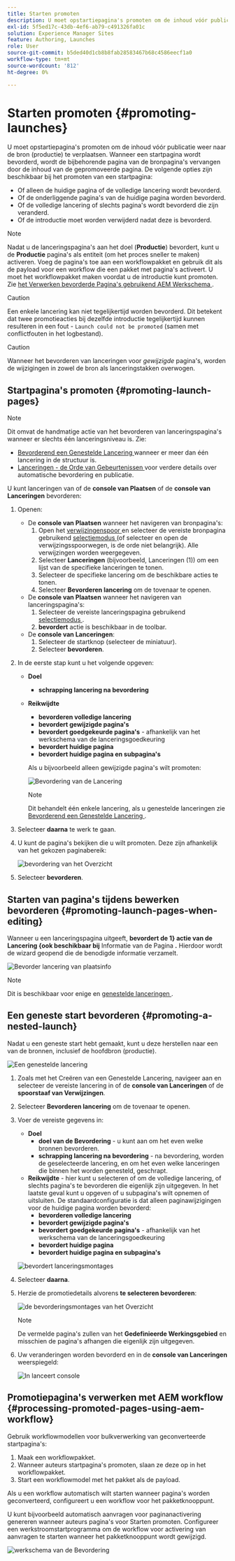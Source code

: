```yaml
---
title: Starten promoten
description: U moet opstartiepagina's promoten om de inhoud vóór publicatie weer naar de bron (productie) te verplaatsen.
exl-id: 5f5ed17c-43db-4ef6-ab79-c491326fa01c
solution: Experience Manager Sites
feature: Authoring, Launches
role: User
source-git-commit: b5ded40d1cb8b8fab28583467b68c4586eecf1a0
workflow-type: tm+mt
source-wordcount: '812'
ht-degree: 0%

---
```


# Starten promoten {#promoting-launches}

U moet opstartiepagina&#39;s promoten om de inhoud vóór publicatie weer naar de bron (productie) te verplaatsen. Wanneer een startpagina wordt bevorderd, wordt de bijbehorende pagina van de bronpagina&#39;s vervangen door de inhoud van de gepromoveerde pagina. De volgende opties zijn beschikbaar bij het promoten van een startpagina:

* Of alleen de huidige pagina of de volledige lancering wordt bevorderd.
* Of de onderliggende pagina&#39;s van de huidige pagina worden bevorderd.
* Of de volledige lancering of slechts pagina&#39;s wordt bevorderd die zijn veranderd.
* Of de introductie moet worden verwijderd nadat deze is bevorderd.

>[!NOTE]
>
>Nadat u de lanceringspagina&#39;s aan het doel (**Productie**) bevordert, kunt u de **Productie** pagina&#39;s als entiteit (om het proces sneller te maken) activeren. Voeg de pagina&#39;s toe aan een workflowpakket en gebruik dit als de payload voor een workflow die een pakket met pagina&#39;s activeert. U moet het workflowpakket maken voordat u de introductie kunt promoten. Zie [ het Verwerken bevorderde Pagina&#39;s gebruikend AEM Werkschema ](#processing-promoted-pages-using-aem-workflow).

>[!CAUTION]
>
>Een enkele lancering kan niet tegelijkertijd worden bevorderd. Dit betekent dat twee promotieacties bij dezelfde introductie tegelijkertijd kunnen resulteren in een fout - `Launch could not be promoted` (samen met conflictfouten in het logbestand).

>[!CAUTION]
>
>Wanneer het bevorderen van lanceringen voor *gewijzigde* pagina&#39;s, worden de wijzigingen in zowel de bron als lanceringstakken overwogen.

## Startpagina&#39;s promoten {#promoting-launch-pages}

>[!NOTE]
>
>Dit omvat de handmatige actie van het bevorderen van lanceringspagina&#39;s wanneer er slechts één lanceringsniveau is. Zie:
>
>* [ Bevorderend een Genestelde Lancering ](#promoting-a-nested-launch) wanneer er meer dan één lancering in de structuur is.
>* [ Lanceringen - de Orde van Gebeurtenissen ](/help/sites-cloud/authoring/launches/overview.md#launches-the-order-of-events) voor verdere details over automatische bevordering en publicatie.
>

U kunt lanceringen van of de **console van Plaatsen** of de **console van Lanceringen** bevorderen:

1. Openen:
   * De **console van Plaatsen** wanneer het navigeren van bronpagina&#39;s:
      1. Open het [ verwijzingenspoor ](/help/sites-cloud/authoring/sites-console/console-side-panel.md#references) en selecteer de vereiste bronpagina gebruikend [ selectiemodus ](/help/sites-cloud/authoring/basic-handling.md) (of selecteer en open de verwijzingsspoorwegen, is de orde niet belangrijk). Alle verwijzingen worden weergegeven.
      1. Selecteer **Lanceringen** (bijvoorbeeld, Lanceringen (1)) om een lijst van de specifieke lanceringen te tonen.
      1. Selecteer de specifieke lancering om de beschikbare acties te tonen.
      1. Selecteer **Bevorderen lancering** om de tovenaar te openen.
   * De **console van Plaatsen** wanneer het navigeren van lanceringspagina&#39;s:
      1. Selecteer de vereiste lanceringspagina gebruikend [ selectiemodus ](/help/sites-cloud/authoring/basic-handling.md).
      1. **bevordert** actie is beschikbaar in de toolbar.
   * De **console van Lanceringen**:
      1. Selecteer de startknop (selecteer de miniatuur).
      1. Selecteer **bevorderen**.
1. In de eerste stap kunt u het volgende opgeven:
   * **Doel**
      * **schrapping lancering na bevordering**
   * **Reikwijdte**
      * **bevorderen volledige lancering**
      * **bevordert gewijzigde pagina&#39;s**
      * **bevordert goedgekeurde pagina&#39;s** - afhankelijk van het werkschema van de lanceringsgoedkeuring
      * **bevordert huidige pagina**
      * **bevordert huidige pagina en subpagina&#39;s**

     Als u bijvoorbeeld alleen gewijzigde pagina&#39;s wilt promoten:

     ![ Bevordering van de Lancering ](/help/sites-cloud/authoring/assets/launches-promote.png)

     >[!NOTE]
     >
     >Dit behandelt één enkele lancering, als u genestelde lanceringen zie [ Bevorderend een Genestelde Lancering ](#promoting-a-nested-launch).

1. Selecteer **daarna** te werk te gaan.

1. U kunt de pagina&#39;s bekijken die u wilt promoten. Deze zijn afhankelijk van het gekozen paginabereik:

   ![ bevordering van het Overzicht ](/help/sites-cloud/authoring/assets/launches-promote-review.png)

1. Selecteer **bevorderen**.

## Starten van pagina&#39;s tijdens bewerken bevorderen {#promoting-launch-pages-when-editing}

Wanneer u een lanceringspagina uitgeeft, **bevordert de 1} actie van de Lancering {ook beschikbaar bij** Informatie van de Pagina **.** Hierdoor wordt de wizard geopend die de benodigde informatie verzamelt.

![ Bevorder lancering van plaatsinfo ](/help/sites-cloud/authoring/assets/launches-promote-page-info.png)

>[!NOTE]
>
>Dit is beschikbaar voor enige en [ genestelde lanceringen ](#promoting-a-nested-launch).

## Een geneste start bevorderen {#promoting-a-nested-launch}

Nadat u een geneste start hebt gemaakt, kunt u deze herstellen naar een van de bronnen, inclusief de hoofdbron (productie).

![ Een genestelde lancering ](/help/sites-cloud/authoring/assets/launches-promoting-nested.png)

1. Zoals met het Creëren van een Genestelde Lancering, navigeer aan en selecteer de vereiste lancering in of de **console van Lanceringen** of de **spoorstaaf van Verwijzingen**.
1. Selecteer **Bevorderen lancering** om de tovenaar te openen.
1. Voer de vereiste gegevens in:
   * **Doel**
      * **doel van de Bevordering** - u kunt aan om het even welke bronnen bevorderen.
      * **schrapping lancering na bevordering** - na bevordering, worden de geselecteerde lancering, en om het even welke lanceringen die binnen het worden genesteld, geschrapt.
   * **Reikwijdte** - hier kunt u selecteren of om de volledige lancering, of slechts pagina&#39;s te bevorderen die eigenlijk zijn uitgegeven. In het laatste geval kunt u opgeven of u subpagina&#39;s wilt opnemen of uitsluiten. De standaardconfiguratie is dat alleen paginawijzigingen voor de huidige pagina worden bevorderd:
      * **bevorderen volledige lancering**
      * **bevordert gewijzigde pagina&#39;s**
      * **bevordert goedgekeurde pagina&#39;s** - afhankelijk van het werkschema van de lanceringsgoedkeuring
      * **bevordert huidige pagina**
      * **bevordert huidige pagina en subpagina&#39;s**

   ![ bevordert lanceringsmontages ](/help/sites-cloud/authoring/assets/launches-promote-settings.png)

1. Selecteer **daarna**.
1. Herzie de promotiedetails alvorens **te selecteren bevorderen**:

   ![ de bevorderingsmontages van het Overzicht ](/help/sites-cloud/authoring/assets/launches-promote-review-2.png)

   >[!NOTE]
   >
   >De vermelde pagina&#39;s zullen van het **Gedefinieerde Werkingsgebied** en misschien de pagina&#39;s afhangen die eigenlijk zijn uitgegeven.

1. Uw veranderingen worden bevorderd en in de **console van Lanceringen** weerspiegeld:

   ![ In lanceert console ](/help/sites-cloud/authoring/assets/launches-console.png)

## Promotiepagina&#39;s verwerken met AEM workflow {#processing-promoted-pages-using-aem-workflow}

Gebruik workflowmodellen voor bulkverwerking van geconverteerde startpagina&#39;s:

1. Maak een workflowpakket.
1. Wanneer auteurs startpagina&#39;s promoten, slaan ze deze op in het workflowpakket.
1. Start een workflowmodel met het pakket als de payload.

Als u een workflow automatisch wilt starten wanneer pagina&#39;s worden geconverteerd, configureert u een workflow voor het pakketknooppunt. <!--To start a workflow automatically when pages are promoted, [configure a workflow launcher](/help/sites-administering/workflows-starting.md#workflows-launchers) for the package node.-->

U kunt bijvoorbeeld automatisch aanvragen voor paginanactivering genereren wanneer auteurs pagina&#39;s voor Starten promoten. Configureer een werkstroomstartprogramma om de workflow voor activering van aanvragen te starten wanneer het pakketknooppunt wordt gewijzigd.

![ werkschema van de Bevordering ](/help/sites-cloud/authoring/assets/launches-create-workflow.png)
